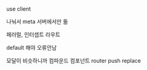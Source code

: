 use client

나눠서
meta 서버에서만 돎

페러럴, 인터셉트 라우트

default 해야 오류안남

모달이 비슷하니까
컴파운드 컴포넌트
router
push
replace
